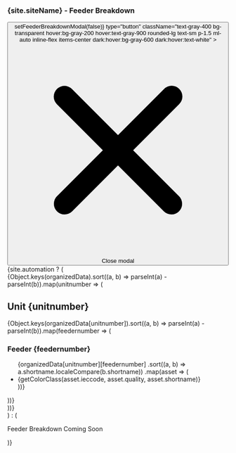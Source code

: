 <div className="flex justify-center m-5">
  <div
    id="defaultModal"
    className="fixed inset-0 z-50 flex items-center justify-center w-full h-full bg-black bg-opacity-50"
  >
    <div className="relative p-4 w-full max-w-2xl h-full md:h-auto">
      <div className="relative p-4 bg-white rounded-lg shadow dark:bg-gray-800 sm:p-5 border border-gray-600">
        <div className="flex justify-between items-center pb-4 mb-4 rounded-t border-b sm:mb-5 dark:border-gray-600">
          <h3 className="inline-flex items-center text-lg font-semibold text-gray-900 dark:text-white">
            {site.siteName} - Feeder Breakdown
          </h3>
          <button
            onClick={() => setFeederBreakdownModal(false)}
            type="button"
            className="text-gray-400 bg-transparent hover:bg-gray-200 hover:text-gray-900 rounded-lg text-sm p-1.5 ml-auto inline-flex items-center dark:hover:bg-gray-600 dark:hover:text-white"
          >
            <svg aria-hidden="true" className="w-5 h-5" fill="currentColor" viewBox="0 0 20 20" xmlns="http://www.w3.org/2000/svg">
              <path fillRule="evenodd" d="M4.293 4.293a1 1 0 011.414 0L10 8.586l4.293-4.293a1 1 0 111.414 1.414L11.414 10l4.293 4.293a1 1 0 01-1.414 1.414L10 11.414l-4.293 4.293a1 1 0 01-1.414-1.414L8.586 10 4.293 5.707a1 1 0 010-1.414z" clipRule="evenodd"></path>
            </svg>
            <span className="sr-only">Close modal</span>
          </button>
        </div>
        {site.automation ? (
          <div className="flex overflow-auto">
            {Object.keys(organizedData).sort((a, b) => parseInt(a) - parseInt(b)).map(unitnumber => (
              <div key={unitnumber} className="m-4 p-4 border border-gray-300 flex-none rounded-lg w-72">
                <h2 className="text-lg font-bold dark:text-gray-200 text-black">Unit {unitnumber}</h2>
                <div className="flex overflow-auto">
                  {Object.keys(organizedData[unitnumber]).sort((a, b) => parseInt(a) - parseInt(b)).map(feedernumber => (
                    <div key={feedernumber} className="m-2 p-2 border border-gray-200 flex-none w-40 rounded-lg">
                      <h3 className="text-md font-semibold dark:text-gray-200 text-black">Feeder {feedernumber}</h3>
                      <ul className="list-none pl-0">
                        {organizedData[unitnumber][feedernumber]
                          .sort((a, b) => a.shortname.localeCompare(b.shortname))
                          .map(asset => (
                            <li key={asset.assetid} className="mt-1">
                              {getColorClass(asset.ieccode, asset.quality, asset.shortname)}
                            </li>
                          ))}
                      </ul>
                    </div>
                  ))}
                </div>
              </div>
            ))}
          </div>
        ) : (
          <p className="text-center text-xl dark:text-gray-200 text-black">Feeder Breakdown Coming Soon</p>
        )}
      </div>
    </div>
  </div>
</div>
